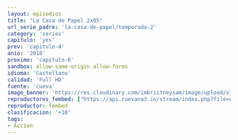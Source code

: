 ```yaml
---
layout: episodios
title: "La Casa de Papel 2x05"
url_serie_padre: 'la-casa-de-papel/temporada-2'
category: 'series'
capitulo: 'yes'
prev: 'capitulo-4'
anio: '2018'
proximo: 'capitulo-6'
sandbox: allow-same-origin allow-forms
idioma: 'Castellano'
calidad: 'Full HD'
fuente: 'cueva'
image_banner: 'https://res.cloudinary.com/imbriitneysam/image/upload/v1546638641/casa-2-banner-min.jpg'
reproductores_fembed: ["https://api.cuevana3.io/stream/index.php?file=ek5lbm9xYWNrS0xYMTZLa2xNbkdvY3ZTb3BtZng4TGp6ZFpobGFMUGtPSFQxYWFYWU1QUDFORGNwcVpnbEplc2xaTnJZSlRTMGViVTBxZGdsdEhPb3RqWGFXWnBtcFNsbHNKMmM0YTJ3THVvd29aaVpjR21vNW5DaFhlSndaV2gwZE5uVmFuRHpkekkwbmVYcHNiR3JaV1lhMlZwbTVxbm5aUnlvcUxWMWRMWTNLT1hjTlhHNWMzSQ","Castellano","https://feurl.com/v/0pgqyslw3xz6mwm","Castellano","https://www.seriemega.site/v/667-di0ee-reddg","Subtitulado"]
reproductor: fembed
clasificacion: '+10'
tags:
- Accion
---
```












